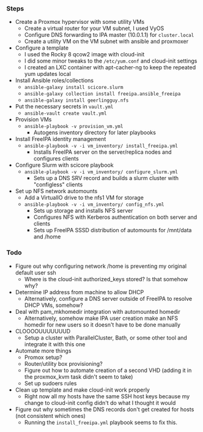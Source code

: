 ### Steps

- Create a Proxmox hypervisor with some utility VMs
    - Create a virtual router for your VM subnet, I used VyOS
    - Configure DNS forwarding to IPA master (10.0.1.1) for `cluster.local`
    - Create a utility VM on the VM subnet with ansible and proxmoxer
- Configure a template
    - I used the Rocky 8 qcow2 image with cloud-init
    - I did some minor tweaks to the `/etc/yum.conf` and cloud-init settings
    - I created an LXC container with apt-cacher-ng to keep the repeated yum updates local
- Install Ansible roles/collections
    - `ansible-galaxy install scicore.slurm`
    - `ansible-galaxy collection install freeipa.ansible_freeipa`
    - `ansible-galaxy install geerlingguy.nfs`
- Put the necessary secrets in `vault.yml`
    - `ansible-vault create vault.yml`
- Provision VMs
    - `ansible-playbook -v provision_vm.yml`
        - Autogens inventory directory for later playbooks
- Install FreeIPA identity management
    - `ansible-playbook -v -i vm_inventory/ install_freeipa.yml`
        - Installs FreeIPA server on the server/replica nodes and configures clients
- Configure Slurm with scicore playbook
    - `ansible-playbook -v -i vm_inventory/ configure_slurm.yml`
        - Sets up a DNS SRV record and builds a slurm cluster with "configless" clients
- Set up NFS network automounts
    - Add a VirtualIO drive to the nfs1 VM for storage
    - `ansible-playbook -v -i vm_inventory/ config_nfs.yml`
        - Sets up storage and installs NFS server
        - Configures NFS with Kerberos authentication on both server and clients
        - Sets up FreeIPA SSSD distribution of automounts for /mnt/data and /home


### Todo

- Figure out why configuring network /home is preventing my original default user ssh
    - Where is the cloud-init authorized_keys stored? Is that somehow why?
- Determine IP address from machine to allow DHCP
    - Alternatively, configure a DNS server outside of FreeIPA to resolve DHCP VMs, somehow?
- Deal with pam_mkhomedir integration with automounted homedir
    - Alternatively, somehow make IPA user creation make an NFS homedir for new users so it doesn't have to be done manually
- CLOOOOUUUUUUUD
    - Setup a cluster with ParallelCluster, Bath, or some other tool and integrate it with this one
- Automate more things
    - Promox setup?
    - Router/utility box provisioning?
    - Figure out how to automate creation of a second VHD (adding it in the proxmox_kvm task didn't seem to take)
    - Set up sudoers rules
- Clean up template and make cloud-init work properly
    - Right now all my hosts have the same SSH host keys because my change to cloud-init config didn't do what I thought it would
- Figure out why sometimes the DNS records don't get created for hosts (not consistent which ones)
    - Running the `install_freeipa.yml` playbook seems to fix this.
